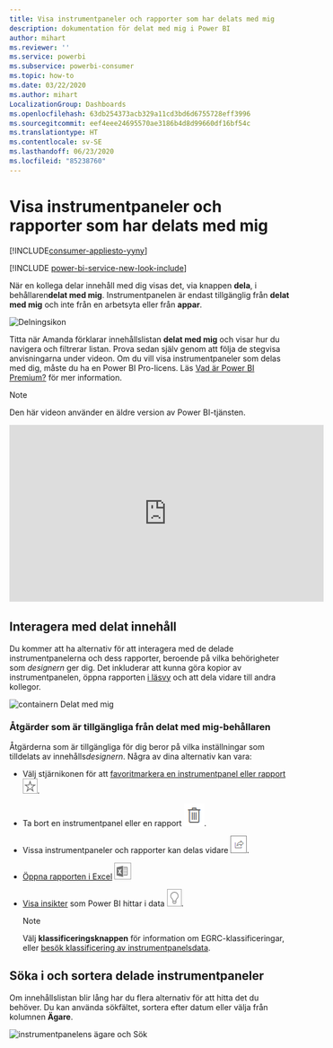 ```yaml
---
title: Visa instrumentpaneler och rapporter som har delats med mig
description: dokumentation för delat med mig i Power BI
author: mihart
ms.reviewer: ''
ms.service: powerbi
ms.subservice: powerbi-consumer
ms.topic: how-to
ms.date: 03/22/2020
ms.author: mihart
LocalizationGroup: Dashboards
ms.openlocfilehash: 63db254373acb329a11cd3bd6d6755728eff3996
ms.sourcegitcommit: eef4eee24695570ae3186b4d8d99660df16bf54c
ms.translationtype: HT
ms.contentlocale: sv-SE
ms.lasthandoff: 06/23/2020
ms.locfileid: "85238760"
---
```

# <a name="display-the-dashboards-and-reports-that-have-been-shared-with-me"></a>Visa instrumentpaneler och rapporter som har delats med mig

[!INCLUDE[consumer-appliesto-yyny](../includes/consumer-appliesto-yyny.md)]

[!INCLUDE [power-bi-service-new-look-include](../includes/power-bi-service-new-look-include.md)]

När en kollega delar innehåll med dig visas det, via knappen **dela**, i behållaren**delat med mig**. Instrumentpanelen är endast tillgänglig från **delat med mig** och inte från en arbetsyta eller från **appar**.

![Delningsikon](./media/end-user-shared-with-me/power-bi-share-dashboard.png)

Titta när Amanda förklarar innehållslistan **delat med mig** och visar hur du navigera och filtrerar listan. Prova sedan själv genom att följa de stegvisa anvisningarna under videon. Om du vill visa instrumentpaneler som delas med dig, måste du ha en Power BI Pro-licens. Läs [Vad är Power BI Premium?](../admin/service-premium-what-is.md) för mer information.
    

> [!NOTE]
> Den här videon använder en äldre version av Power BI-tjänsten.
    

<iframe width="560" height="315" src="https://www.youtube.com/embed/G26dr2PsEpk" frameborder="0" allowfullscreen></iframe>

## <a name="interact-with-shared-content"></a>Interagera med delat innehåll

Du kommer att ha alternativ för att interagera med de delade instrumentpanelerna och dess rapporter, beroende på vilka behörigheter som *designern* ger dig. Det inkluderar att kunna göra kopior av instrumentpanelen, öppna rapporten [i läsvy](end-user-reading-view.md) och att dela vidare till andra kollegor.

![containern Delat med mig](./media/end-user-shared-with-me/power-bi-shared.png)

### <a name="actions-available-from-the-shared-with-me-container"></a>Åtgärder som är tillgängliga från **delat med mig**-behållaren
Åtgärderna som är tillgängliga för dig beror på vilka inställningar som tilldelats av innehålls*designern*. Några av dina alternativ kan vara:
* Välj stjärnikonen för att [favoritmarkera en instrumentpanel eller rapport](end-user-favorite.md) ![stjärnikon](./media/end-user-shared-with-me/power-bi-star-icon.png).
* Ta bort en instrumentpanel eller en rapport  ![papperskorgikonen](./media/end-user-shared-with-me/power-bi-delete-icon.png).
* Vissa instrumentpaneler och rapporter kan delas vidare  ![delningsikon](./media/end-user-shared-with-me/power-bi-share-icon-new.png).
* [Öppna rapporten i Excel](end-user-export.md) ![exportera till Excel-ikon](./media/end-user-shared-with-me/power-bi-excel.png) 
* [Visa insikter](end-user-insights.md) som Power BI hittar i data ![insikter-ikonen](./media/end-user-shared-with-me/power-bi-insights.png).
  
  > [!NOTE]
  > Välj **klassificeringsknappen** för information om EGRC-klassificeringar, eller [besök klassificering av instrumentpanelsdata](../create-reports/service-data-classification.md).
  > 


## <a name="search-and-sort-shared-dashboards"></a>Söka i och sortera delade instrumentpaneler
Om innehållslistan blir lång har du flera alternativ för att hitta det du behöver. Du kan använda sökfältet, sortera efter datum eller välja från kolumnen **Ägare**.    

![instrumentpanelens ägare och Sök](./media/end-user-shared-with-me/power-bi-sort.png)
